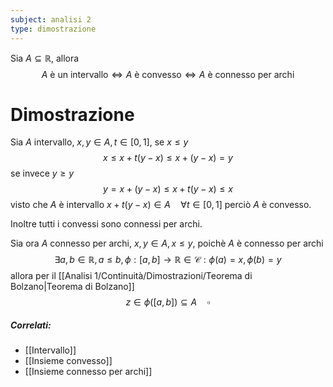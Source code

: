 ```yaml
---
subject: analisi 2
type: dimostrazione
---
```

Sia $A\subseteq\mathbb{R}$, allora
$$
A\text{ è un intervallo}\iff A\text{ è convesso}\iff A\text{ è connesso per archi}
$$
# Dimostrazione
Sia $A$ intervallo, $x,y\in A, t\in[0,1]$, se $x\le y$
$$
x\le x+t(y-x)\le x+(y-x)=y
$$
se invece $y\ge y$
$$
y=x+(y-x)\le x+t(y-x)\le x
$$
visto che $A$ è intervallo $x+t(y-x)\in A\quad\forall t\in[0,1]$ perciò $A$ è convesso.

Inoltre tutti i convessi sono connessi per archi.

Sia ora $A$ connesso per archi, $x,y\in A,x\le y$, poichè $A$ è connesso per archi
$$
\exists a,b\in\mathbb{R},a\le b,\phi:[a,b]\to\mathbb{R}\in\mathcal{C}:\phi(a)=x,\phi(b)=y
$$
allora per il [[Analisi 1/Continuità/Dimostrazioni/Teorema di Bolzano|Teorema di Bolzano]]
$$
z\in\phi([a,b])\subseteq A\quad\square
$$

##### Correlati:
* [[Intervallo]]
* [[Insieme convesso]]
* [[Insieme connesso per archi]]